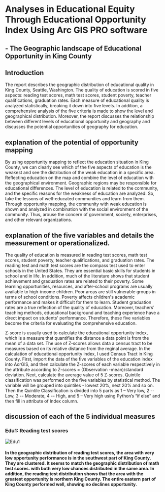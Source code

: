 # Analyses in Educational Equity Through Educational Opportunity Index Using Arc GIS PRO software
## - The Geographic landscape of Educational Opportunity in King County

## Introduction
The report describes the geographic distribution of educational quality in King County, Seattle, Washington. The quality of education is scored in five aspects: reading test scores, math test scores, student poverty, teacher qualifications, graduation rates. Each measure of educational quality is analyzed statistically, breaking it down into five levels. In addition, a comprehensive analysis of the five criteria is made to show the level and geographical distribution. Moreover, the report discusses the relationship between different levels of educational opportunity and geography and discusses the potential opportunities of geography for education.

## explanation of the potential of opportunity mapping

By using opportunity mapping to reflect the education situation in King County, we can clearly see which of the five aspects of education is the weakest and see the distribution of the weak education in a specific area. Reflecting education on the map and combine the level of education with the geographical environment. Geographic regions may be responsible for educational differences. The level of education is related to the community, and the specific reasons for the weakness of education are analyzed. So, take the lessons of well-educated communities and learn from them. Through opportunity mapping, the community with weak education is shown and analyzed in combination with the social environment of the community. Thus, arouse the concern of government, society, enterprises, and other relevant organizations.

## explanation of the five variables and details the measurement or operationalized. 

The quality of education is measured in reading test scores, math test scores, student poverty, teacher qualifications, and graduation rates. The reading test and math test scores are the compass test used to enter schools in the United States. They are essential basic skills for students in school and in life. In addition, much of the literature shows that student achievement and graduation rates are related to their poverty. Some learning opportunities, resources, and after-school programs are usually available to high-income children. Poor areas are still vulnerable groups in terms of school conditions. Poverty affects children's academic performance and makes it difficult for them to learn. Student graduation rates are a true reflection of the quality of education. Moreover, teachers' teaching methods, educational background and teaching experience have a direct impact on students' performance. Therefore, these five variables become the criteria for evaluating the comprehensive education.

Z-score is usually used to calculate the educational opportunity index, which is a measure that quantifies the distance a data point is from the mean of a data set. The use of Z-scores allows data a census tract to be measures based on its relative distance from the reginal average. In the calculation of educational opportunity index, I used Census Tract in King County. First, import the data of the five variables of the education index into AcrGIS, and then calculate the Z-scores of each variable respectively in the attribute according to Z-scores = (Observation -mean)/standard deviation. Next, calculate the average value of 5 Z-scores. Quintile classification was performed on the five variables by statistical method. The variable will be grouped into quintiles - lowest 20%, next 20% and so on. Then the Quintile Classification is divided into 5 parts as 1 – Very low, 2 -- Low, 3 -- Moderate, 4 -- High, and 5 – Very high using Python’s “if else” and then fill in attribute of Index column.

## discussion of each of the 5 individual measures
### Edu1: Reading test scores
![Edu1](https://user-images.githubusercontent.com/77243665/120547757-66b41f00-c3a6-11eb-8db6-af41d6b059e4.png)
#### In the geographic distribution of reading test scores, the area with very low opportunity performance is in the southwest part of King County. They are clustered. It seems to match the geographic distribution of math test scores. with both very low chances distributed in the same area. In addition, the reading test distribution shows that the area with the greatest opportunity is northern King County. The entire eastern part of King County performed well, showing no declines opportunity.
